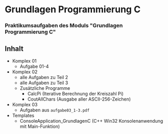 # Grundlagen Programmierung C
### Praktikumsaufgaben des Moduls "Grundlagen Programmierung C"

## Inhalt
* Komplex 01
  + Aufgabe 01-4
* Komplex 02
  + alle Aufgaben zu Teil 2
  + alle Aufgaben zu Teil 3
  + Zusätzliche Programme
    * CalcPi (Iterative Berechnung der Kreiszahl Pi)
    * CoutAllChars (Ausgabe aller ASCII-256-Zeichen)
* Komplex 03
  + Aufgaben aus `aufgabe03_1-3.pdf`
* Templates
  +    ConsoleApplication_GrundlagenC (C++ Win32 Konsolenanwendung mit Main-Funktion)
